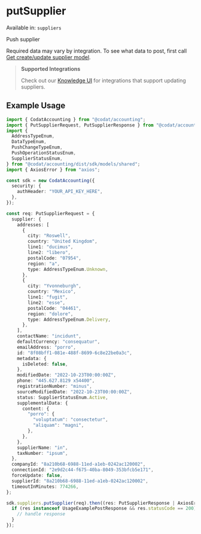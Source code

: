 # putSupplier
Available in: `suppliers`

Push supplier

Required data may vary by integration. To see what data to post, first call [Get create/update supplier model](https://docs.codat.io/accounting-api#/operations/get-create-update-suppliers-model).

> **Supported Integrations**
> 
> Check out our [Knowledge UI](https://knowledge.codat.io/supported-features/accounting?view=tab-by-data-type&dataType=suppliers) for integrations that support updating suppliers.

## Example Usage
```typescript
import { CodatAccounting } from "@codat/accounting";
import { PutSupplierRequest, PutSupplierResponse } from "@codat/accounting/dist/sdk/models/operations";
import {
  AddressTypeEnum,
  DataTypeEnum,
  PushChangeTypeEnum,
  PushOperationStatusEnum,
  SupplierStatusEnum,
} from "@codat/accounting/dist/sdk/models/shared";
import { AxiosError } from "axios";

const sdk = new CodatAccounting({
  security: {
    authHeader: "YOUR_API_KEY_HERE",
  },
});

const req: PutSupplierRequest = {
  supplier: {
    addresses: [
      {
        city: "Roswell",
        country: "United Kingdom",
        line1: "ducimus",
        line2: "libero",
        postalCode: "07954",
        region: "a",
        type: AddressTypeEnum.Unknown,
      },
      {
        city: "Yvonneburgh",
        country: "Mexico",
        line1: "fugit",
        line2: "esse",
        postalCode: "04461",
        region: "dolore",
        type: AddressTypeEnum.Delivery,
      },
    ],
    contactName: "incidunt",
    defaultCurrency: "consequatur",
    emailAddress: "porro",
    id: "8f08bff1-081e-488f-8699-6c8e22be0a3c",
    metadata: {
      isDeleted: false,
    },
    modifiedDate: "2022-10-23T00:00:00Z",
    phone: "445.627.8129 x54400",
    registrationNumber: "minus",
    sourceModifiedDate: "2022-10-23T00:00:00Z",
    status: SupplierStatusEnum.Active,
    supplementalData: {
      content: {
        "porro": {
          "voluptatum": "consectetur",
          "aliquam": "magni",
        },
      },
    },
    supplierName: "in",
    taxNumber: "ipsum",
  },
  companyId: "8a210b68-6988-11ed-a1eb-0242ac120002",
  connectionId: "2e9d2c44-f675-40ba-8049-353bfcb5e171",
  forceUpdate: false,
  supplierId: "8a210b68-6988-11ed-a1eb-0242ac120002",
  timeoutInMinutes: 774266,
};

sdk.suppliers.putSupplier(req).then((res: PutSupplierResponse | AxiosError) => {
  if (res instanceof UsageExamplePostResponse && res.statusCode == 200) {
    // handle response
  }
});
```